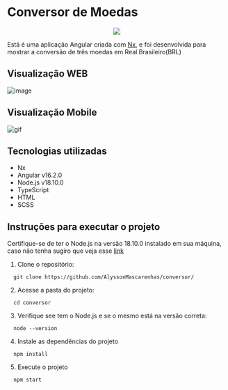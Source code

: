 # Conversor de Moedas

<p align="center">
<a href="https://codeclimate.com/github/AlyssonMascarenhas/conversor/maintainability"><img src="https://api.codeclimate.com/v1/badges/8a3f60f121cc3aad9850/maintainability" /></a>
</p>

Está é uma aplicação Angular criada com [Nx](https://nx.dev/nx-api/angular), e foi desenvolvida para mostrar a conversão de três moedas em Real Brasileiro(BRL)

## Visualização WEB

![image](https://github.com/AlyssonMascarenhas/conversor/assets/54484070/414bb71e-9cea-4d46-946a-4ae97b80a935)

## Visualização Mobile

![gif](https://github.com/AlyssonMascarenhas/conversor/assets/54484070/6679927d-e74b-4ede-8b12-3c194a8a0805)

## Tecnologias utilizadas

- Nx
- Angular v16.2.0
- Node.js v18.10.0
- TypeScript
- HTML
- SCSS

## Instruções para executar o projeto

Certifique-se de ter o Node.js na versão 18.10.0 instalado em sua máquina, caso não tenha sugiro que veja esse [link](https://www.treinaweb.com.br/blog/instalando-e-gerenciando-varias-versoes-do-node-js-com-nvm)

1. Clone o repositório: <br/>

```
  git clone https://github.com/AlyssonMascarenhas/conversor/
```

2. Acesse a pasta do projeto: <br/>

```
  cd conversor
```

3. Verifique see tem o Node.js e se o mesmo está na versão correta:

```
  node --version
```

4. Instale as dependências do projeto

```
  npm install
```

5. Execute o projeto

```
  npm start
```
